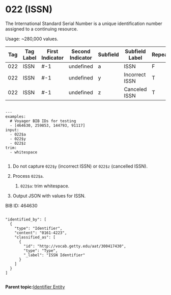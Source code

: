 # 022 \(ISSN\)

The International Standard Serial Number is a unique identification number assigned to a continuing resource.

Usage: ~280,000 values.

|Tag|Tag Label|First Indicator|Second Indicator|Subfield|Subfield Label|Repeatable|
|---|---------|---------------|----------------|--------|--------------|----------|
|022|ISSN|\#-1|undefined|a|ISSN|F|
|022|ISSN|\#-1|undefined|y|Incorrect ISSN|T|
|022|ISSN|\#-1|undefined|z|Canceled ISSN|T|

```

---
examples:
  # Voyager BIB IDs for testing
  - [464630, 259853, 144793, 91117]
input:
  - 022$a
  - 022$y
  - 022$z
trim:
  - whitespace  
                    
```

1.  Do not capture `022$y` \(incorrect ISSN\) or `022$z` \(cancelled ISSN\).

2.  Process `022$a`.

    1.  `022$a`: trim whitespace.

3.  Output JSON with values for ISSN.


BIB ID: 464630

```

"identified_by": [
  {
    "type": "Identifier",
    "content": "0161-4223",
    "classified_as": [
      {
        "id": "http://vocab.getty.edu/aat/300417430",
        "type": "Type",
        "_label": "ISSN Identifier"
      }
    ]
  }
]
                        
```

**Parent topic:**[Identifier Entity](../identifier/identifier.md)

